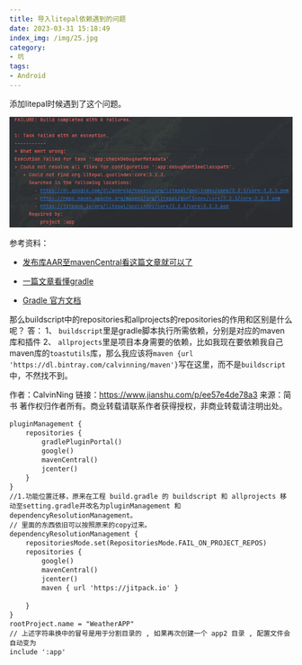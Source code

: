 ```yaml
---
title: 导入litepal依赖遇到的问题
date: 2023-03-31 15:18:49
index_img: /img/25.jpg
category:
- 坑
tags:
- Android
---
```


添加litepal时候遇到了这个问题。

![litepal问题_1](%E5%AF%BC%E5%85%A5litepal%E4%BE%9D%E8%B5%96%E9%81%87%E5%88%B0%E7%9A%84%E9%97%AE%E9%A2%98/litepal%E9%97%AE%E9%A2%98_1.png)

参考资料：

- [发布库AAR至mavenCentral看这篇文章就可以了](https://zhuanlan.zhihu.com/p/22351830)

- [一篇文章看懂gradle](https://blog.csdn.net/oubin66/article/details/100171069?spm=1001.2014.3001.5502)

- [Gradle 官方文档](https://docs.gradle.org/current/dsl/index.html)

那么buildscript中的repositories和allprojects的repositories的作用和区别是什么呢？
 答：
 1、 `buildscript`里是gradle脚本执行所需依赖，分别是对应的maven库和插件
 2、 `allprojects`里是项目本身需要的依赖，比如我现在要依赖我自己maven库的`toastutils`库，那么我应该将`maven {url 'https://dl.bintray.com/calvinning/maven'}`写在这里，而不是`buildscript`中，不然找不到。

作者：CalvinNing
链接：https://www.jianshu.com/p/ee57e4de78a3
来源：简书
著作权归作者所有。商业转载请联系作者获得授权，非商业转载请注明出处。



```
pluginManagement {
    repositories {
        gradlePluginPortal()
        google()
        mavenCentral()
        jcenter()
    }
}
//1.功能位置迁移，原来在工程 build.gradle 的 buildscript 和 allprojects 移动至setting.gradle并改名为pluginManagement 和dependencyResolutionManagement。
// 里面的东西依旧可以按照原来的copy过来。
dependencyResolutionManagement {
    repositoriesMode.set(RepositoriesMode.FAIL_ON_PROJECT_REPOS)
    repositories {
        google()
        mavenCentral()
        jcenter()
        maven { url 'https://jitpack.io' }

    }
}
rootProject.name = "WeatherAPP"
// 上述字符串换中的冒号是用于分割目录的 , 如果再次创建一个 app2 目录 , 配置文件会自动变为
include ':app'
```

